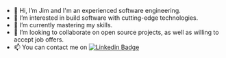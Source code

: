 - 👋 Hi, I’m Jim and I'm an experienced software engineering.
- 👀 I’m interested in build software with cutting-edge technologies.
- 🌱 I’m currently mastering my skills.
- 💞️ I’m looking to collaborate on open source projects, as well as willing to accept job offers.
- 📫 You can contact me on [![Linkedin Badge](https://img.shields.io/badge/-Linkedin-blue?style=flat&logo=Linkedin&logoColor=white)](https://www.linkedin.com/in/dlampros)

<!---
dlampros/dlampros is a ✨ special ✨ repository because its `README.md` (this file) appears on your GitHub profile.
You can click the Preview link to take a look at your changes.
--->

